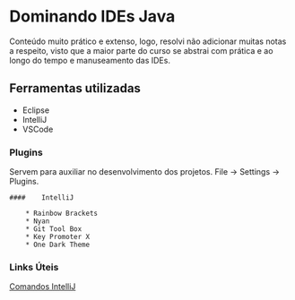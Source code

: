 # Dominando IDEs Java

Conteúdo muito prático e extenso, logo, resolvi não adicionar muitas notas a respeito, visto que a maior parte do curso se abstrai com prática e ao longo do tempo e manuseamento das IDEs.

## Ferramentas utilizadas

* Eclipse
* IntelliJ
* VSCode

### Plugins

Servem para auxiliar no desenvolvimento dos projetos. File -> Settings -> Plugins.

	#### 	IntelliJ

		* Rainbow Brackets
		* Nyan
		* Git Tool Box
		* Key Promoter X
		* One Dark Theme



### Links Úteis

[Comandos IntelliJ](http://www.basef.com.br/index.php/Atalhos_do_IntelliJ_Idea)

